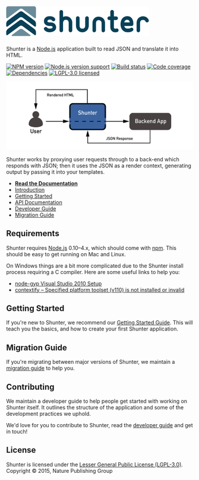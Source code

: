 
# ![Shunter](docs/shunter-logo.png)

Shunter is a [Node.js][node] application built to read JSON and translate it into HTML.

[![NPM version][shield-npm]][info-npm]
[![Node.js version support][shield-node]][info-node]
[![Build status][shield-build]][info-build]
[![Code coverage][shield-coverage]][info-coverage]
[![Dependencies][shield-dependencies]][info-dependencies]
[![LGPL-3.0 licensed][shield-license]][info-license]

![Shunter as a proxy](docs/diagram.png)

Shunter works by proxying user requests through to a back-end which responds with JSON; then it uses the JSON as a render context, generating output by passing it into your templates.

- [**Read the Documentation**](docs/index.md)
- [Introduction](docs/introduction.md)
- [Getting Started](docs/getting-started.md)
- [API Documentation](docs/usage/index.md)
- [Developer Guide](docs/developer-guide.md)
- [Migration Guide](docs/migration/index.md)


Requirements
------------

Shunter requires [Node.js][node] 0.10–4.x, which should come with [npm][npm]. This should be easy to get running on Mac and Linux.

On Windows things are a bit more complicated due to the Shunter install process requiring a C compiler. Here are some useful links to help you:

- [node-gyp Visual Studio 2010 Setup][node-gyp-vs]
- [contextify – Specified platform toolset (v110) is not installed or invalid][contextify]


Getting Started
---------------

If you're new to Shunter, we recommend our [Getting Started Guide](docs/getting-started.md). This will teach you the basics, and how to create your first Shunter application.


Migration Guide
---------------

If you're migrating between major versions of Shunter, we maintain a [migration guide](docs/migration/index.md) to help you.


Contributing
------------

We maintain a developer guide to help people get started with working on Shunter itself. It outlines the structure of the application and some of the development practices we uphold.

We'd love for you to contribute to Shunter, read the [developer guide](docs/developer-guide.md) and get in touch!


License
-------

Shunter is licensed under the [Lesser General Public License (LGPL-3.0)][info-license].  
Copyright &copy; 2015, Nature Publishing Group



[contextify]: http://zxtech.wordpress.com/2013/02/20/contextify-specified-platform-toolset-v110-is-not-installed-or-invalid/
[node]: https://nodejs.org/
[node-gyp-vs]: https://github.com/TooTallNate/node-gyp/wiki/Visual-Studio-2010-Setup
[npm]: https://www.npmjs.com/

[info-coverage]: https://coveralls.io/github/nature/shunter
[info-dependencies]: https://gemnasium.com/nature/shunter
[info-license]: LICENSE
[info-node]: package.json
[info-npm]: https://www.npmjs.com/package/shunter
[info-build]: https://travis-ci.org/nature/shunter
[shield-coverage]: https://img.shields.io/coveralls/nature/shunter.svg
[shield-dependencies]: https://img.shields.io/gemnasium/nature/shunter.svg
[shield-license]: https://img.shields.io/badge/license-LGPL%203.0-blue.svg
[shield-node]: https://img.shields.io/badge/node.js%20support-0.10–4-brightgreen.svg
[shield-npm]: https://img.shields.io/npm/v/shunter.svg
[shield-build]: https://img.shields.io/travis/nature/shunter/master.svg
